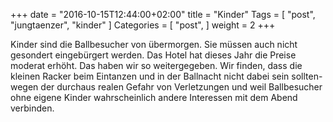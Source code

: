 +++
date = "2016-10-15T12:44:00+02:00"
title = "Kinder"
Tags = [
  "post", "jungtaenzer", "kinder"
]
Categories = [
  "post",
]
weight = 2
+++

Kinder sind die Ballbesucher von übermorgen. Sie müssen auch nicht gesondert eingebürgert werden. Das Hotel hat dieses Jahr die Preise moderat erhöht. Das haben wir so weitergegeben. Wir finden, dass die kleinen Racker beim Eintanzen und in der Ballnacht nicht dabei sein sollten- wegen der durchaus realen Gefahr von Verletzungen und weil Ballbesucher ohne eigene Kinder wahrscheinlich andere Interessen mit dem Abend verbinden. 